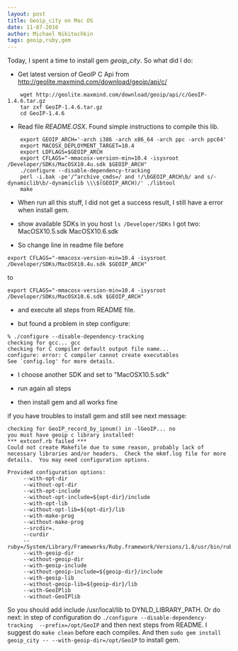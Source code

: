 ```yaml
---
layout: post
title: Geoip_city on Mac OS
date: 11-07-2010
author: Michael Nikitochkin
tags: geoip,ruby,gem
---
```


Today, I spent a time to install gem *geoip_city*. So what did I do:

* Get latest version of GeoIP C Api from <http://geolite.maxmind.com/download/geoip/api/c/>

```
    wget http://geolite.maxmind.com/download/geoip/api/c/GeoIP-1.4.6.tar.gz
    tar zxf GeoIP-1.4.6.tar.gz
    cd GeoIP-1.4.6
```

* Read file *README.OSX*. Found simple instructions to compile this lib.

```
    export GEOIP_ARCH='-arch i386 -arch x86_64 -arch ppc -arch ppc64'
    export MACOSX_DEPLOYMENT_TARGET=10.4
    export LDFLAGS=$GEOIP_ARCH
    export CFLAGS="-mmacosx-version-min=10.4 -isysroot /Developer/SDKs/MacOSX10.4u.sdk $GEOIP_ARCH"
    ./configure --disable-dependency-tracking
    perl -i.bak -pe'/^archive_cmds=/ and !/\bGEOIP_ARCH\b/ and s/-dynamiclib\b/-dynamiclib \\\$(GEOIP_ARCH)/' ./libtool
    make
```

* When run all this stuff, I did not get a success result, I still have a error when install gem.

* show available SDKs in you host
 ` ls /Developer/SDKs `
 I got two: MacOSX10.5.sdk     MacOSX10.6.sdk

* So change line in readme file
before

```export CFLAGS="-mmacosx-version-min=10.4 -isysroot /Developer/SDKs/MacOSX10.4u.sdk $GEOIP_ARCH"```

to

```export CFLAGS="-mmacosx-version-min=10.4 -isysroot /Developer/SDKs/MacOSX10.6.sdk $GEOIP_ARCH"```

* and execute all steps from README file.

* but found a problem in step configure:

```
% ./configure --disable-dependency-tracking
checking for gcc... gcc
checking for C compiler default output file name...
configure: error: C compiler cannot create executables
See `config.log' for more details.
```

* I choose another SDK and set to "MacOSX10.5.sdk"

* run again all steps

* then install gem and all works fine

if you have troubles to install gem and still see next message:

```
checking for GeoIP_record_by_ipnum() in -lGeoIP... no
you must have geoip c library installed!
*** extconf.rb failed ***
Could not create Makefile due to some reason, probably lack of
necessary libraries and/or headers.  Check the mkmf.log file for more
details.  You may need configuration options.

Provided configuration options:
     --with-opt-dir
     --without-opt-dir
     --with-opt-include
     --without-opt-include=${opt-dir}/include
     --with-opt-lib
     --without-opt-lib=${opt-dir}/lib
     --with-make-prog
     --without-make-prog
     --srcdir=.
     --curdir
     --ruby=/System/Library/Frameworks/Ruby.framework/Versions/1.8/usr/bin/ruby
     --with-geoip-dir
     --without-geoip-dir
     --with-geoip-include
     --without-geoip-include=${geoip-dir}/include
     --with-geoip-lib
     --without-geoip-lib=${geoip-dir}/lib
     --with-GeoIPlib
     --without-GeoIPlib
```

So you should add include /usr/local/lib to DYNLD_LIBRARY_PATH. Or do next:
in step of configuration do  `./configure --disable-dependency-tracking  --prefix=/opt/GeoIP`
and then next steps from README. I suggest do `make clean` before each compiles.
And then `sudo gem install geoip_city -- --with-geoip-dir=/opt/GeoIP` to install gem.

